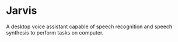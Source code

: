 # Jarvis
A desktop voice assistant capable of speech recognition and speech  synthesis to perform tasks on computer.
